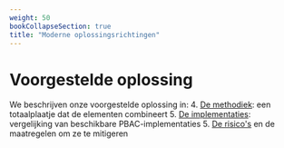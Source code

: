 ```yaml
---
weight: 50
bookCollapseSection: true
title: "Moderne oplossingsrichtingen"
---
```


# Voorgestelde oplossing

We beschrijven onze voorgestelde oplossing in:
4. [De methodiek](4.methodiek.md): een totaalplaatje dat de elementen combineert 
5. [De implementaties](5.implementaties.md): vergelijking van beschikbare PBAC-implementaties
5. [De risico's](6.risicos.md) en de maatregelen om ze te mitigeren